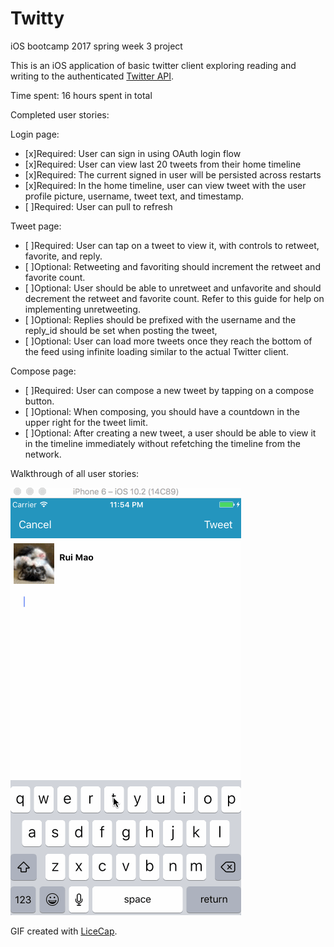 # Twitty
iOS bootcamp 2017 spring week 3 project


This is an iOS application of basic twitter client exploring reading and writing to the authenticated [Twitter API](https://dev.twitter.com/rest/tools/console).

Time spent: 16 hours spent in total

Completed user stories:

Login page: 
 * [x]Required: User can sign in using OAuth login flow
 * [x]Required: User can view last 20 tweets from their home timeline
 * [x]Required: The current signed in user will be persisted across restarts
 * [x]Required: In the home timeline, user can view tweet with the user profile picture, username, tweet text, and timestamp. 
 * [ ]Required: User can pull to refresh
 
 Tweet page: 
 * [ ]Required: User can tap on a tweet to view it, with controls to retweet, favorite, and reply.
 * [ ]Optional:  Retweeting and favoriting should increment the retweet and favorite count.
 * [ ]Optional:  User should be able to unretweet and unfavorite and should decrement the retweet and favorite count. Refer to this guide for help on implementing unretweeting.
 * [ ]Optional:  Replies should be prefixed with the username and the reply_id should be set when posting the tweet,
 * [ ]Optional:  User can load more tweets once they reach the bottom of the feed using infinite loading similar to the actual Twitter client.
 
 Compose page: 
  * [ ]Required: User can compose a new tweet by tapping on a compose button.
  * [ ]Optional:  When composing, you should have a countdown in the upper right for the tweet limit.
  * [ ]Optional:  After creating a new tweet, a user should be able to view it in the timeline immediately without refetching the timeline from the network.
  
  
Walkthrough of all user stories:

![Video Walkthrough](Twitter.gif)

GIF created with [LiceCap](http://www.cockos.com/licecap/).
